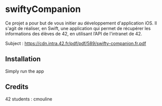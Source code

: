 # swiftyCompanion
Ce projet a pour but de vous initier au développement d'application iOS. Il s'agit de réaliser, en Swift, une application qui permet de récupérer les informations des élèves de 42, en utilisant l’API de l'intranet de 42.

Subject : https://cdn.intra.42.fr/pdf/pdf/589/swifty-companion.fr.pdf

## Installation
Simply run the app

## Credits
42 students : cmouline

